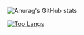 ![Anurag's GitHub stats](https://github-readme-stats.vercel.app/api?username=sobassy&show_icons=true&count_private=true)

[![Top Langs](https://github-readme-stats.vercel.app/api/top-langs/?username=sobassy&layout=compact)](https://github.com/anuraghazra/github-readme-stats)

<!--
**sobassy/sobassy** is a ✨ _special_ ✨ repository because its `README.md` (this file) appears on your GitHub profile.

Here are some ideas to get you started:

- 🔭 I’m currently working on ...
- 🌱 I’m currently learning ...
- 👯 I’m looking to collaborate on ...
- 🤔 I’m looking for help with ...
- 💬 Ask me about ...
- 📫 How to reach me: ...
- 😄 Pronouns: ...
- ⚡ Fun fact: ...
-->
